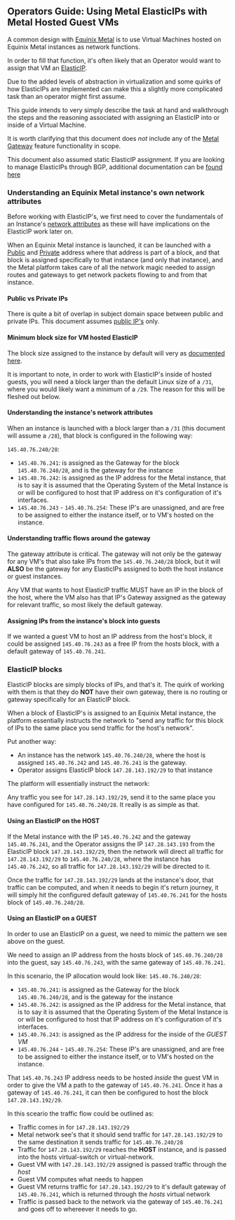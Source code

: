## Operators Guide: Using Metal ElasticIPs with Metal Hosted Guest VMs


A common design with [Equinix Metal](https://metal.equinix.com/) is to use Virtual Machines hosted on Equinix Metal instances as network functions.

In order to fill that function, it's often likely that an Operator would want to assign that VM an [ElasticIP](https://metal.equinix.com/developers/docs/networking/reserve-public-ipv4s/).

Due to the added levels of abstraction in virtualization and some quirks of how ElasticIPs are implemented can make this a slightly more complicated task than an operator might first assume.

This guide intends to very simply describe the task at hand and walkthrough the steps and the reasoning associated with assigning an ElasticIP into or inside of a Virtual Machine.

It is worth clarifying that this document does *not* include any of the [Metal Gateway](https://metal.equinix.com/developers/docs/networking/metal-gateway/) feature functionality in scope.

This document also assumed static ElasticIP assignment. If you are looking to manage ElasticIPs through BGP, additional documentation can be [found here](https://github.com/dlotterman/metal_code_snippets/blob/main/documentation_stage/networking/operators_guide_metal_bgp.md)

### Understanding an Equinix Metal instance's own network attributes

Before working with ElasticIP's, we first need to cover the fundamentals of an Instance's [network attributes](https://metal.equinix.com/developers/docs/networking/ip-addresses/) as these will have implications on the ElasticIP work later on.

When an Equinix Metal instance is launched, it can be launched with a [Public](https://metal.equinix.com/developers/docs/networking/ip-addresses/#public-ipv4-subnet) and [Private](https://metal.equinix.com/developers/docs/networking/ip-addresses/#private-ipv4-management-subnets) address where that address is part of a block, and that block is assigned specifically to that instance (and only that instance), and the Metal platform takes care of all the network magic needed to assign routes and gateways to get network packets flowing to and from that instance.

#### Public vs Private IPs

There is quite a bit of overlap in subject domain space between public and private IPs. This document assumes [public IP's](https://metal.equinix.com/developers/docs/networking/ip-addresses/#public-ipv4-subnet) only.

#### Minimum block size for VM hosted ElasticIP

The block size assigned to the instance by default will very as [documented here](https://metal.equinix.com/developers/docs/networking/reserve-public-ipv4s/).

It is important to note, in order to work with ElasticIP's inside of hosted guests, you will need a block larger than the default Linux size of a `/31`, where you would likely want a minimum of a `/29`. The reason for this will be fleshed out below.

#### Understanding the instance's network attributes

When an instance is launched with a block larger than a `/31` (this document will assume a `/28`), that block is configured in the following way:

`145.40.76.240/28`:
- `145.40.76.241`: is assigned as the Gateway for the block `145.40.76.240/28`, and is the gateway for the instance
- `145.40.76.242`: is assigned as the IP address for the Metal instance, that is to say it is assumed that the Operating System of the Metal Instance is or will be configured to host that IP address on it's configuration of it's interfaces.
- `145.40.76.243` - `145.40.76.254`: These IP's are unassigned, and are free to be assigned to either the instance itself, or to VM's hosted on the instance.


#### Understanding traffic flows around the gateway

The gateway attribute is critical. The gateway will not only be the gateway for any VM's that also take IPs from the `145.40.76.240/28` block, but it will **ALSO** be the gateway for any ElasticIPs assigned to both the host instance or guest instances.

Any VM that wants to host ElasticIP traffic MUST have an IP in the block of the host, where the VM also has that IP's Gateway assigned as the gateway for relevant traffic, so most likely the default gateway.


#### Assigning IPs from the instance's block into guests

If we wanted a guest VM to host an IP address from the host's block, it could be assigned `145.40.76.243` as a free IP from the hosts block, with a default gateway of `145.40.76.241`.

### ElasticIP blocks

ElasticIP blocks are simply blocks of IPs, and that's it. The quirk of working with them is that they do **NOT** have their own gateway, there is no routing or gateway specifically for an ElasticIP block.

When a block of ElasticIP's is assigned to an Equinix Metal instance, the platform essentially instructs the network to "send any traffic for this block of IPs to the same place you send traffic for the host's network".

Put another way:

- An instance has the network `145.40.76.240/28`, where the host is assigned `145.40.76.242` and `145.40.76.241` is the gateway.
- Operator assigns ElasticIP block `147.28.143.192/29` to that instance

The platform will essentially instruct the network:

Any traffic you see for `147.28.143.192/29`, send it to the same place you have configured for `145.40.76.240/28`. It really is as simple as that.

#### Using an ElasticIP on the **HOST**

If the Metal instance with the IP `145.40.76.242` and the gateway `145.40.76.241`, and the Operator assigns the IP `147.28.143.193` from the ElasticIP block `147.28.143.192/29`, then the network will direct all traffic for `147.28.143.192/29` to `145.40.76.240/28`, where the instance has `145.40.76.242`, so all traffic for `147.28.143.192/29` will be directed to it.

Once the traffic for `147.28.143.192/29` lands at the instance's door, that traffic can be computed, and when it needs to begin it's return journey, it will simply hit the configured default gateway of `145.40.76.241` for the hosts block of `145.40.76.240/28`.

#### Using an ElasticIP on a **GUEST**

In order to use an ElasticIP on a guest, we need to mimic the pattern we see above on the guest.

We need to assign an IP address from the hosts block of `145.40.76.240/28` into the guest, say `145.40.76.243`, with the same gateway of `145.40.76.241`.

In this scenario, the IP allocation would look like:
`145.40.76.240/28`:
- `145.40.76.241`: is assigned as the Gateway for the block `145.40.76.240/28`, and is the gateway for the instance
- `145.40.76.242`: is assigned as the IP address for the Metal instance, that is to say it is assumed that the Operating System of the Metal Instance is or will be configured to host that IP address on it's configuration of it's interfaces.
- `145.40.76.243`: is assigned as the IP address for the inside of the *GUEST VM*
- `145.40.76.244` - `145.40.76.254`: These IP's are unassigned, and are free to be assigned to either the instance itself, or to VM's hosted on the instance.

That `145.40.76.243` IP address needs to be hosted *inside* the guest VM in order to give the VM a path to the gateway of `145.40.76.241`. Once it has a gateway of `145.40.76.241`, it can then be configured to host the block `147.28.143.192/29`.

In this sceario the traffic flow could be outlined as:

- Traffic comes in for `147.28.143.192/29`
- Metal network see's that it should send traffic for `147.28.143.192/29` to the same destination it sends traffic for `145.40.76.240/28`
- Traffic for `147.28.143.192/29` reaches the **HOST** instance, and is passed into the hosts virtual-switch or virtual-network.
- Guest VM with `147.28.143.192/29` assigned is passed traffic through the *host*
- Guest VM computes what needs to happen
- Guest VM returns traffic for `147.28.143.192/29` to it's default gateway of `145.40.76.241`, which is returned through the *hosts* virtual network
- Traffic is passed back to the network via the gateway of `145.40.76.241` and goes off to whereever it needs to go.
